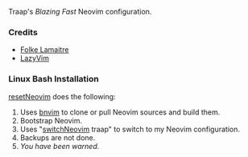 Traap's *Blazing Fast* Neovim configuration.

### Credits
* [Folke Lamaitre](https:/github.com/folke)
* [LazyVim](https://github.com/LazyVim/LazyVim)

### Linux Bash Installation

[resetNeovim](https://github.com/Traap/dotfiles/blob/master/bin/resetNeovim) does the following:
1. Uses [bnvim](https://github.com/Traap/dotfiles/blob/master/bin/bnvim) to clone or pull Neovim sources and build them.
2. Bootstrap Neovim.
3. Uses "[switchNeovim](https://github.com/Traap/dotfiles/blob/master/bash/bin/switchNeovim) traap" to switch to my Neovim configuration.
4. Backups are not done.
5. *You have been warned.*
